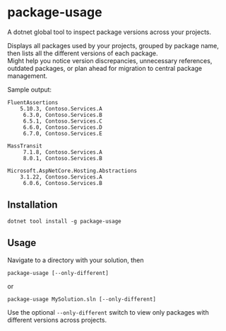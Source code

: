 # package-usage

A dotnet global tool to inspect package versions across your projects.

Displays all packages used by your projects, grouped by package name, then lists all the different versions of each package.  
Might help you notice version discrepancies, unnecessary references, outdated packages, or plan ahead for migration to central package management.

Sample output:

```
FluentAssertions
    5.10.3, Contoso.Services.A
     6.3.0, Contoso.Services.B
     6.5.1, Contoso.Services.C
     6.6.0, Contoso.Services.D
     6.7.0, Contoso.Services.E

MassTransit
     7.1.8, Contoso.Services.A
     8.0.1, Contoso.Services.B

Microsoft.AspNetCore.Hosting.Abstractions
    3.1.22, Contoso.Services.A
     6.0.6, Contoso.Services.B
```



## Installation

```console
dotnet tool install -g package-usage
```

## Usage
Navigate to a directory with your solution, then

```console
package-usage [--only-different]
```
or
```console
package-usage MySolution.sln [--only-different]
```

Use the optional `--only-different` switch to view only packages with different versions across projects.